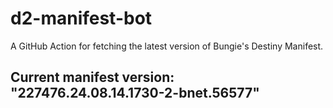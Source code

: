 # d2-manifest-bot
A GitHub Action for fetching the latest version of Bungie's Destiny Manifest.
## Current manifest version: "227476.24.08.14.1730-2-bnet.56577"